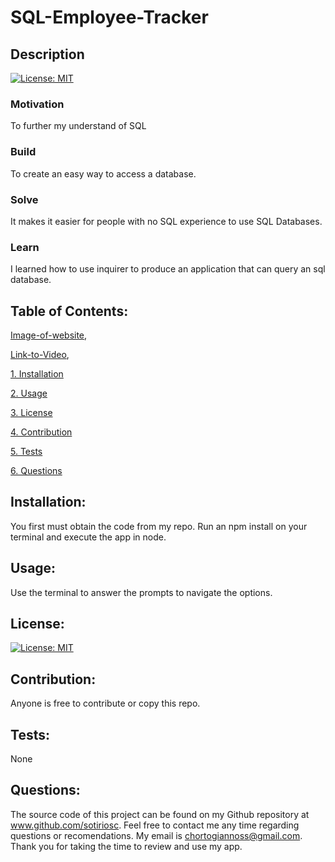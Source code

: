 # SQL-Employee-Tracker

## Description

[![License: MIT](https://img.shields.io/badge/License-MIT-yellow.svg)](https://opensource.org/licenses/MIT)

### Motivation

To further my understand of SQL

### Build

To create an easy way to access a database.

### Solve

It makes it easier for people with no SQL experience to use SQL Databases.

### Learn

I learned how to use inquirer to produce an application that can query an sql database.

## Table of Contents:

[Image-of-website](./assets/images/employeetrackerproject.png),

[Link-to-Video](https://drive.google.com/file/d/1F1P1ZsPo0PgpPKHoZASp34bd1zvny30f/view),


[1. Installation](#Installation)

[2. Usage](#Usage)

[3. License](#License)

[4. Contribution](#Contribution)

[5. Tests](#Tests)

[6. Questions](#Questions)
        
## Installation:

You first must obtain the code from my repo. Run an npm install on your terminal and execute the app in node. 

## Usage:

Use the terminal to answer the prompts to navigate the options. 

## License:


[![License: MIT](https://img.shields.io/badge/License-MIT-yellow.svg)](https://opensource.org/licenses/MIT)

## Contribution:

Anyone is free to contribute or copy this repo.

## Tests:

None

## Questions:

The source code of this project can be found on my Github repository at www.github.com/sotiriosc. Feel free to contact 
me any time regarding questions or recomendations. My email is chortogiannoss@gmail.com. Thank you for taking the time to review and use my app. 

        
